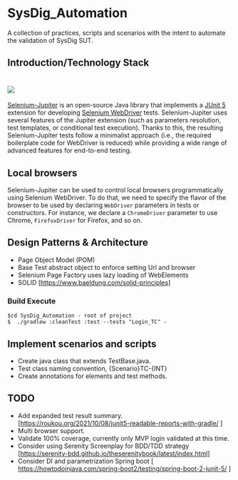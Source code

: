 # SysDig_Automation

A collection of practices, scripts and scenarios with the intent to automate the validation of SysDig SUT.

## Introduction/Technology Stack
# [![][Logo]][Selenium-Jupiter]
  [Selenium-Jupiter] is an open-source Java library that implements a [JUnit 5] extension for developing [Selenium WebDriver] tests. Selenium-Jupiter uses several features of the Jupiter extension (such as parameters resolution, test templates, or conditional test execution). Thanks to this, the resulting Selenium-Jupiter tests follow a minimalist approach (i.e., the required boilerplate code for WebDriver is reduced) while providing a wide range of advanced features for end-to-end testing.
## Local browsers
Selenium-Jupiter can be used to control local browsers programmatically using Selenium WebDriver. To do that, we need to specify the flavor of the browser to be used by declaring `WebDriver` parameters in tests or constructors. For instance, we declare a `ChromeDriver` parameter to use Chrome, `FirefoxDriver` for Firefox, and so on.
## Design Patterns & Architecture
- Page Object Model (POM)
- Base Test abstract object to enforce setting Url and browser
- Selenium Page Factory uses lazy loading of WebElements
- SOLID [https://www.baeldung.com/solid-principles]
### Build Execute

```
$cd SysDig_Automation - root of project
$  ./gradlew :cleanTest :test --tests "Login_TC" - 
```
## Implement scenarios and scripts
- Create java class that extends TestBase.java. 
- Test class naming convention, {Scenario}TC-{INT}
- Create annotations for elements and test methods.


## TODO
- Add expanded test result summary. [https://roukou.org/2021/10/08/junit5-readable-reports-with-gradle/ ]
- Multi browser support.
- Validate 100% coverage, currently only MVP login validated at this time.
- Consider using Serenity Screenplay for BDD/TDD strategy [https://serenity-bdd.github.io/theserenitybook/latest/index.html]
- Consider DI and parametrization Spring boot [ https://howtodoinjava.com/spring-boot2/testing/spring-boot-2-junit-5/ ]

[Logo]: https://bonigarcia.dev/img/seljup.png
[Selenium-Jupiter]: https://bonigarcia.dev/selenium-jupiter/
[JUnit 5]: https://junit.org/junit5/docs/current/user-guide/
[Selenium WebDriver]: https://www.selenium.dev/docs/site/en/webdriver/
[WebDriverManager]: https://github.com/bonigarcia/webdrivermanager
